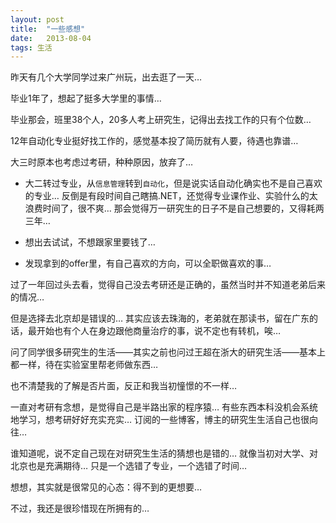 ```yaml
---
layout: post
title:  "一些感想"
date:   2013-08-04
tags: 生活
---
```


昨天有几个大学同学过来广州玩，出去逛了一天…

毕业1年了，想起了挺多大学里的事情…

毕业那会，班里38个人，20多人考上研究生，记得出去找工作的只有个位数… 

12年自动化专业挺好找工作的，感觉基本投了简历就有人要，待遇也靠谱…

大三时原本也考虑过考研，种种原因，放弃了…

* 大二转过专业，从`信息管理`转到`自动化`，但是说实话自动化确实也不是自己喜欢的专业… 反倒是有段时间自己瞎搞.NET，还觉得专业课作业、实验什么的太浪费时间了，很不爽… 那会觉得万一研究生的日子不是自己想要的，又得耗两三年…

* 想出去试试，不想跟家里要钱了…

* 发现拿到的offer里，有自己喜欢的方向，可以全职做喜欢的事…

过了一年回过头去看，觉得自己没去考研还是正确的，虽然当时并不知道老弟后来的情况…

但是选择去北京却是错误的… 其实应该去珠海的，老弟就在那读书，留在广东的话，最开始也有个人在身边跟他商量治疗的事，说不定也有转机，唉…

问了同学很多研究生的生活——其实之前也问过王超在浙大的研究生活——基本上都一样，待在实验室里帮老师做东西…

也不清楚我的了解是否片面，反正和我当初憧憬的不一样…

一直对考研有念想，是觉得自己是半路出家的程序猿… 有些东西本科没机会系统地学习，想考研好好充实充实… 订阅的一些博客，博主的研究生生活自己也很向往…

谁知道呢，说不定自己现在对研究生生活的猜想也是错的… 就像当初对大学、对北京也是充满期待… 只是一个选错了专业，一个选错了时间…

想想，其实就是很常见的心态：得不到的更想要…

不过，我还是很珍惜现在所拥有的…